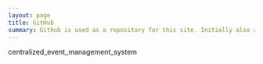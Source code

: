 ```yaml
---
layout: page
title: GitHub
summary: Github is used as a repository for this site. Initially also as a host.
---
```


centralized_event_management_system
